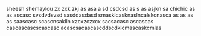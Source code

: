 sheesh
shemaylou
zx zxk zkj  as asa a
sd
csdcsd
as s as asjkn sa
chichic
as as ascasc
svsdvdsvsd
sasddasdasd
smasklcasknaslncalskcnasca
as as as as saascasc
scascnsaklln
xzcxzczxcx
sacsacasc
ascascas
cascascascscascasc
acascsacascascddscdklcmascaskcmlas
